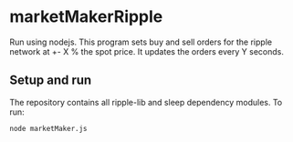 # marketMakerRipple
Run using nodejs. This program sets buy and sell orders for the ripple network at +- X % the spot price. It updates the orders every Y seconds.

## Setup and run
The repository contains all ripple-lib and sleep dependency modules. To run:

```node marketMaker.js```
